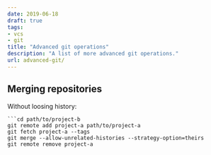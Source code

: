 ```yaml
---
date: 2019-06-18
draft: true
tags:
- vcs
- git
title: "Advanced git operations"
description: "A list of more advanced git operations."
url: advanced-git/
---
```


## Merging repositories

Without loosing history:

```
```cd path/to/project-b
git remote add project-a path/to/project-a
git fetch project-a --tags
git merge --allow-unrelated-histories --strategy-option=theirs
git remote remove project-a
```


